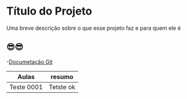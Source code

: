 # Título do Projeto

Uma breve descrição sobre o que esse projeto faz e para quem ele é

## 😎😎
-[Documetação Git](https://github.com/)

|Aulas | resumo|
|------|-------|
|Teste 0001| Tetste ok|